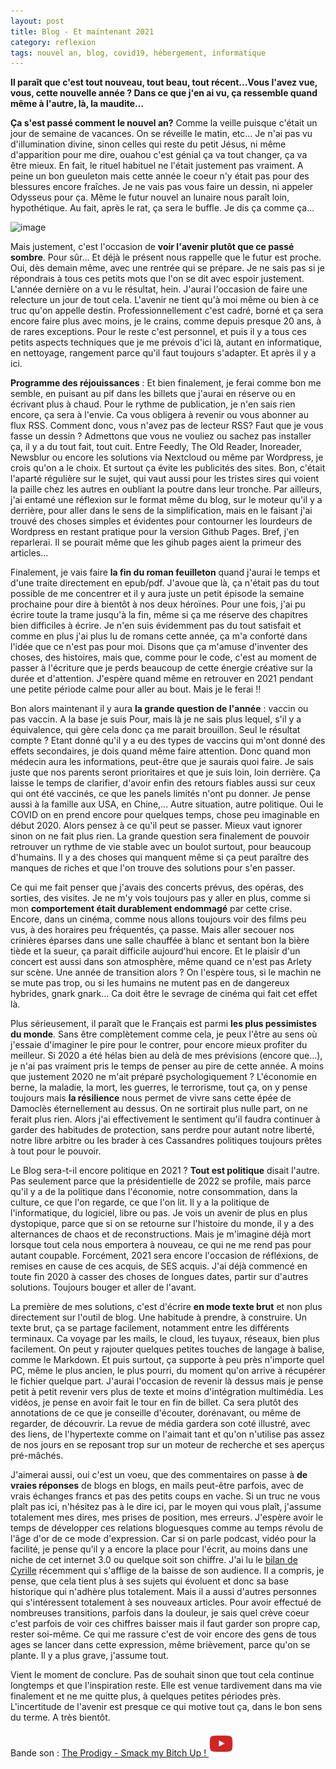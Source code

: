 ```yaml
---
layout: post
title: Blog - Et maintenant 2021
category: reflexion
tags: nouvel an, blog, covid19, hébergement, informatique
---
```


**Il paraît que c'est tout nouveau, tout beau, tout récent...Vous l'avez vue, vous, cette nouvelle année ? Dans ce que j'en ai vu, ça ressemble quand même à l'autre, là, la maudite...**

**Ça s'est passé comment le nouvel an?** Comme la veille puisque c'était un jour de semaine de vacances. On se réveille le matin, etc... Je n'ai pas vu d'illumination divine, sinon celles qui reste du petit Jésus, ni même d'apparition pour me dire, ouahou c'est génial ça va tout changer, ça va être mieux. En fait, le rituel habituel ne l'était justement pas vraiment. A peine un bon gueuleton mais cette année le coeur n'y était pas pour des blessures encore fraîches. Je ne vais pas vous faire un dessin, ni appeler Odysseus pour ça. Même le futur nouvel an lunaire nous paraît loin, hypothétique. Au fait, après le rat, ça sera le buffle. Je dis ça comme ça...

![image](https://filedn.eu/llqi9IBxlYouGRXYG2xlROb/img/2021/etmaintenant2021.png)

Mais justement, c'est l'occasion de **voir l'avenir plutôt que ce passé sombre**. Pour sûr... Et déjà le présent nous rappelle que le futur est proche. Oui, dès demain même, avec une rentrée qui se prépare. Je ne sais pas si je répondrais à tous ces petits mots que l'on se dit avec espoir justement. L'année dernière on a vu le résultat, hein. J'aurai l'occasion de faire une relecture un jour de tout cela. L'avenir ne tient qu'à moi même ou bien à ce truc qu'on appelle destin. Professionnellement c'est cadré, borné et ça sera encore faire plus avec moins, je le crains, comme depuis presque 20 ans, à de rares exceptions. Pour le reste c'est personnel, et puis il y a tous ces petits aspects techniques que je me prévois d'ici là, autant en informatique, en nettoyage, rangement parce qu'il faut toujours s'adapter. Et après il y a ici.

**Programme des réjouissances** : Et bien finalement, je ferai comme bon me semble, en puisant au pif dans les billets que j'aurai en réserve ou en écrivant plus à chaud. Pour le rythme de publication, je n'en sais rien encore, ça sera à l'envie. Ca vous obligera à revenir ou vous abonner au flux RSS. Comment donc, vous n'avez pas de lecteur RSS? Faut que je vous fasse un dessin ? Admettons que vous ne vouliez ou sachez pas installer ça, il y a du tout fait, tout cuit. Entre Feedly, The Old Reader, Inoreader, Newsblur ou encore les solutions via Nextcloud ou même par Wordpress, je crois qu'on a le choix. Et surtout ça évite les publicités des sites. Bon, c'était l'aparté régulière sur le sujet, qui vaut aussi pour les tristes sires qui voient la paille chez les autres en oubliant la poutre dans leur tronche. Par ailleurs, j'ai entamé une réflexion sur le format même du blog, sur le moteur qu'il y a derrière, pour aller dans le sens de la simplification, mais en le faisant j'ai trouvé des choses simples et évidentes pour contourner les lourdeurs de Wordpress en restant pratique pour la version Github Pages. Bref, j'en reparlerai. Il se pourait même que les gihub pages aient la primeur des articles...

Finalement, je vais faire **la fin du roman feuilleton** quand j'aurai le temps et d'une traite directement en epub/pdf. J'avoue que là, ça n'était pas du tout possible de me concentrer et il y aura juste un petit épisode la semaine prochaine pour dire à bientôt à nos deux héroïnes. Pour une fois, j'ai pu écrire toute la trame jusqu'à la fin, même si ça me réserve des chapitres bien difficiles à écrire. Je n'en suis évidemment pas du tout satisfait et comme en plus j'ai plus lu de romans cette année, ça m'a conforté dans l'idée que ce n'est pas pour moi. Disons que ça m'amuse d'inventer des choses, des histoires, mais que, comme pour le code, c'est au moment de passer à l'écriture que je perds beaucoup de cette énergie créative sur la durée et d'attention. J'espère quand même en retrouver en 2021 pendant une petite période calme pour aller au bout. Mais je le ferai !!

Bon alors maintenant il y aura **la grande question de l'année** : vaccin ou pas vaccin. A la base je suis Pour, mais là je ne sais plus lequel, s'il y a équivalence, qui gère cela donc ça me parait brouillon. Seul le résultat compte ? Etant donné qu'il y a eu des types de vaccins qui m'ont donné des effets secondaires, je dois quand même faire attention. Donc quand mon médecin aura les informations, peut-être que je saurais quoi faire. Je sais juste que nos parents seront prioritaires et que je suis loin, loin derrière. Ça laisse le temps de clarifier, d'avoir enfin des retours fiables aussi sur ceux qui ont été vaccinés, ce que les panels limités n'ont pu donner. Je pense aussi à la famille aux USA, en Chine,... Autre situation, autre politique. Oui le COVID on en prend encore pour quelques temps, chose peu imaginable en début 2020. Alors pensez à ce qu'il peut se passer. Mieux vaut ignorer sinon on ne fait plus rien. La grande question sera finalement de pouvoir retrouver un rythme de vie stable avec un boulot surtout, pour beaucoup d'humains. Il y a des choses qui manquent même si ça peut paraître des manques de riches et que l'on trouve des solutions pour s'en passer.

Ce qui me fait penser que j'avais des concerts prévus, des opéras, des sorties, des visites. Je ne m'y vois toujours pas y aller en plus, comme si mon **comportement était durablement endommagé** par cette crise. Encore, dans un cinéma, comme nous allons toujours voir des films peu vus, à des horaires peu fréquentés, ça passe. Mais aller secouer nos crinières éparses dans une salle chauffée à blanc et sentant bon la bière tiède et la sueur, ça parait difficile aujourd'hui encore. Et le plaisir d'un concert est aussi dans son atmosphère, même quand ce n'est pas Arlety sur scène. Une année de transition alors ? On l'espère tous, si le machin ne se mute pas trop, ou si les humains ne mutent pas en de dangereux hybrides, gnark gnark... Ca doit être le sevrage de cinéma qui fait cet effet là.

Plus sérieusement, il paraît que le Français est parmi **les plus pessimistes du monde**. Sans être complètement comme cela, je peux l'être au sens où j'essaie d'imaginer le pire pour le contrer, pour encore mieux profiter du meilleur. Si 2020 a été hélas bien au delà de mes prévisions (encore que...), je n'ai pas vraiment pris le temps de penser au pire de cette année. A moins que justement 2020 ne m'ait préparé psychologiquement ? L'économie en berne, la maladie, la mort, les guerres, le terrorisme, tout ça, on y pense toujours mais **la résilience** nous permet de vivre sans cette épée de Damoclès éternellement au dessus. On ne sortirait plus nulle part, on ne ferait plus rien. Alors j'ai effectivement le sentiment qu'il faudra continuer à garder des habitudes de protection, sans perdre pour autant notre liberté, notre libre arbitre ou les brader à ces Cassandres politiques toujours prêtes à tout pour le pouvoir.

Le Blog sera-t-il encore politique en 2021 ? **Tout est politique** disait l'autre. Pas seulement parce que la présidentielle de 2022 se profile, mais parce qu'il y a de la politique dans l'économie, notre consommation, dans la culture, ce que l'on regarde, ce que l'on lit. Il y a la politique de l'informatique, du logiciel, libre ou pas. Je vois un avenir de plus en plus dystopique, parce que si on se retourne sur l'histoire du monde, il y a des alternances de chaos et de reconstructions. Mais je m'imagine déjà mort lorsque tout cela nous emportera à nouveau, ce qui ne me rend pas pour autant coupable. Forcément, 2021 sera encore l'occasion de réfléxions, de remises en cause de ces acquis, de SES acquis. J'ai déjà commencé en toute fin 2020 à casser des choses de longues dates, partir sur d'autres solutions. Toujours bouger et aller de l'avant.

La première de mes solutions, c'est d'écrire **en mode texte brut** et non plus directement sur l'outil de blog. Une habitude à prendre, à construire. Un texte brut, ça se partage facilement, notamment entre les différents terminaux. Ca voyage par les mails, le cloud, les tuyaux, réseaux, bien plus facilement. On peut y rajouter quelques petites touches de langage à balise, comme le Markdown. Et puis surtout, ça supporte à peu près n'importe quel PC, même le plus ancien, le plus pourri, du moment qu'on arrive à récupérer le fichier quelque part. J'aurai l'occasion de revenir là dessus mais je pense petit à petit revenir vers plus de texte et moins d'intégration multimédia. Les vidéos, je pense en avoir fait le tour en fin de billet. Ca sera plutôt des annotations de ce que je conseille d'écouter, dorénavant, ou même de regarder, de découvrir. La revue de média gardera son coté illustré, avec des liens, de l'hypertexte comme on l'aimait tant et qu'on n'utilise pas assez de nos jours en se reposant trop sur un moteur de recherche et ses aperçus pré-mâchés.

J'aimerai aussi, oui c'est un voeu, que des commentaires on passe à **de vraies réponses** de blogs en blogs, en mails peut-être parfois, avec de vrais échanges francs et pas des petits coups en vache. Si un truc ne vous plaît pas ici, n'hésitez pas à le dire ici, par le moyen qui vous plaît, j'assume totalement mes dires, mes prises de position, mes erreurs. J'espère avoir le temps de développer ces relations bloguesques comme au temps révolu de l'âge d'or de ce mode d'expression. Car si on parle podcast, vidéo pour la facilité, je pense qu'il y a encore la place pour l'écrit, au moins dans une niche de cet internet 3.0 ou quelque soit son chiffre. J'ai lu le [bilan de Cyrille](https://cyrille-borne.com/2020-annee-officielle-de-la-resignation/) récemment qui s'afflige de la baisse de son audience. Il a compris, je pense, que cela tient plus à ses sujets qui évoluent et donc sa base historique qui n'adhère plus totalement. Mais il a aussi d'autres personnes qui s'intéressent totalement à ses nouveaux articles. Pour avoir effectué de nombreuses transitions, parfois dans la douleur, je sais quel crève coeur c'est parfois de voir ces chiffres baisser mais il faut garder son propre cap, rester soi-même. Ce qui me rassure c'est de voir encore des gens de tous ages se lancer dans cette expression, même brièvement, parce qu'on se plante. Il y a plus grave, j'assume tout.

Vient le moment de conclure. Pas de souhait sinon que tout cela continue longtemps et que l'inspiration reste. Elle est venue tardivement dans ma vie finalement et ne me quitte plus, à quelques petites périodes près. L'incertitude de l'avenir est presque ce qui motive tout ça, dans le bon sens du terme. A très bientôt.

Bande son : [The Prodigy - Smack my Bitch Up ! ![video](/images/youtube.png)](https://www.youtube.com/watch?v=9DjYpB4vTuU)
